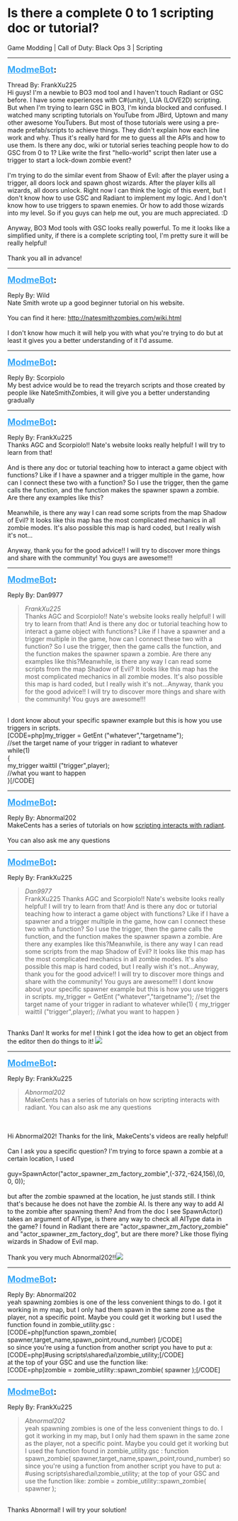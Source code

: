 # Is there a complete 0 to 1 scripting doc or tutorial?
Game Modding | Call of Duty: Black Ops 3 | Scripting

---
<strong style="font-size: 1.4em;"><span style="text-decoration: underline;text-decoration-color: #34a7f9;"><span style="color:#34a7f9;">ModmeBot</span></span>:</strong>

<p>Thread By: FrankXu225<br />Hi guys! I&#39;m a newbie to BO3 mod tool and I haven&#39;t touch Radiant or GSC before. I have some experiences with C#(unity), LUA (LOVE2D) scripting. But when I&#39;m trying to learn GSC in BO3, I&#39;m kinda blocked and confused. I watched many scripting tutorials on YouTube from JBird, Uptown and many other awesome YouTubers. But most of those tutorials were using a pre-made prefab/scripts to achieve things. They didn&#39;t explain how each line work and why. Thus it&#39;s really hard for me to guess all the APIs and how to use them. Is there any doc, wiki or tutorial series teaching people how to do GSC from 0 to 1? Like write the first &quot;hello-world&quot; script then later use a trigger to start a lock-down zombie event? <br /> <br />I&#39;m trying to do the similar event from Shaow of Evil: after the player using a trigger, all doors lock and spawn ghost wizards. After the player kills all wizards, all doors unlock. Right now I can think the logic of this event, but I don&#39;t know how to use GSC and Radiant to implement my logic. And I don&#39;t know how to use triggers to spawn enemies. Or how to add those wizards into my level. So if you guys can help me out, you are much appreciated. :D<br /> <br />Anyway, BO3 Mod tools with GSC looks really powerful. To me it looks like a simplified unity, if there is a complete scripting tool, I&#39;m pretty sure it will be really helpful!<br /> <br />Thank you all in advance!</p>

---
<strong style="font-size: 1.4em;"><span style="text-decoration: underline;text-decoration-color: #34a7f9;"><span style="color:#34a7f9;">ModmeBot</span></span>:</strong>

<p>Reply By: Wild<br />Nate Smith wrote up a good beginner tutorial on his website.<br /> <br />You can find it here: <a href="http://natesmithzombies.com/wiki.html">http://natesmithzombies.com/wiki.html</a><br /> <br />I don&#39;t know how much it will help you with what you&#39;re trying to do but at least it gives you a better understanding of it I&#39;d assume.</p>

---
<strong style="font-size: 1.4em;"><span style="text-decoration: underline;text-decoration-color: #34a7f9;"><span style="color:#34a7f9;">ModmeBot</span></span>:</strong>

<p>Reply By: Scorpiolo<br />My best advice would be to read the treyarch scripts and those created by people like NateSmithZombies, it will give you a better understanding gradually</p>

---
<strong style="font-size: 1.4em;"><span style="text-decoration: underline;text-decoration-color: #34a7f9;"><span style="color:#34a7f9;">ModmeBot</span></span>:</strong>

<p>Reply By: FrankXu225<br />Thanks AGC and Scorpiolo!! Nate&#39;s website looks really helpful! I will try to learn from that!<br /> <br />And is there any doc or tutorial teaching how to interact a game object with functions? Like if I have a spawner and a trigger multiple in the game, how can I connect these two with a function? So I use the trigger, then the game calls the function, and the function makes the spawner spawn a zombie. Are there any examples like this?<br /><br />Meanwhile, is there any way I can read some scripts from the map Shadow of Evil? It looks like this map has the most complicated mechanics in all zombie modes. It&#39;s also possible this map is hard coded, but I really wish it&#39;s not...<br /><br />Anyway, thank you for the good advice!! I will try to discover more things and share with the community! You guys are awesome!!!</p>

---
<strong style="font-size: 1.4em;"><span style="text-decoration: underline;text-decoration-color: #34a7f9;"><span style="color:#34a7f9;">ModmeBot</span></span>:</strong>

<p>Reply By: Dan9977<br /><blockquote><em>FrankXu225</em><br />Thanks AGC and Scorpiolo!! Nate&#39;s website looks really helpful! I will try to learn from that!   And is there any doc or tutorial teaching how to interact a game object with functions? Like if I have a spawner and a trigger multiple in the game, how can I connect these two with a function? So I use the trigger, then the game calls the function, and the function makes the spawner spawn a zombie. Are there any examples like this?Meanwhile, is there any way I can read some scripts from the map Shadow of Evil? It looks like this map has the most complicated mechanics in all zombie modes. It&#39;s also possible this map is hard coded, but I really wish it&#39;s not...Anyway, thank you for the good advice!! I will try to discover more things and share with the community! You guys are awesome!!!</blockquote><br /> I dont know about your specific spawner example but this is how you use triggers in scripts.<br />[CODE=php]my_trigger = GetEnt (&quot;whatever&quot;,&quot;targetname&quot;);<br />//set the target name of your trigger in radiant to whatever<br />while(1)<br />{<br />  my_trigger waittil (&quot;trigger&quot;,player);<br />  //what you want to happen<br />}[/CODE]</p>

---
<strong style="font-size: 1.4em;"><span style="text-decoration: underline;text-decoration-color: #34a7f9;"><span style="color:#34a7f9;">ModmeBot</span></span>:</strong>

<p>Reply By: Abnormal202<br />MakeCents has a series of tutorials on how <a href="http://ugx-mods.com/forum/index.php/topic,14471.0.html">scripting interacts with radiant</a>.<br /> <br />You can also ask me any questions</p>

---
<strong style="font-size: 1.4em;"><span style="text-decoration: underline;text-decoration-color: #34a7f9;"><span style="color:#34a7f9;">ModmeBot</span></span>:</strong>

<p>Reply By: FrankXu225<br /><blockquote><em>Dan9977</em><br />FrankXu225 Thanks AGC and Scorpiolo!! Nate&#39;s website looks really helpful! I will try to learn from that!   And is there any doc or tutorial teaching how to interact a game object with functions? Like if I have a spawner and a trigger multiple in the game, how can I connect these two with a function? So I use the trigger, then the game calls the function, and the function makes the spawner spawn a zombie. Are there any examples like this?Meanwhile, is there any way I can read some scripts from the map Shadow of Evil? It looks like this map has the most complicated mechanics in all zombie modes. It&#39;s also possible this map is hard coded, but I really wish it&#39;s not...Anyway, thank you for the good advice!! I will try to discover more things and share with the community! You guys are awesome!!!  I dont know about your specific spawner example but this is how you use triggers in scripts. my_trigger = GetEnt (&quot;whatever&quot;,&quot;targetname&quot;); //set the target name of your trigger in radiant to whatever while(1) { my_trigger waittil (&quot;trigger&quot;,player); //what you want to happen }</blockquote><br /> Thanks Dan! It works for me! I think I got the idea how to get an object from the editor then do things to it! <img style="max-width: 500px;" src="http://aviacreations.com/modme/emoticons/grin.png"></p>

---
<strong style="font-size: 1.4em;"><span style="text-decoration: underline;text-decoration-color: #34a7f9;"><span style="color:#34a7f9;">ModmeBot</span></span>:</strong>

<p>Reply By: FrankXu225<br /><blockquote><em>Abnormal202</em><br />MakeCents has a series of tutorials on how scripting interacts with radiant.   You can also ask me any questions</blockquote><br /> <br /> Hi Abnormal202! Thanks for the link, MakeCents&#39;s videos are really helpful!<br /> <br />Can I ask you a specific question? I&#39;m trying to force spawn a zombie at a certain location, I used<br /> <br />guy=SpawnActor(&quot;actor_spawner_zm_factory_zombie&quot;,(-372,-624,156),(0, 0, 0));<br /> <br />but after the zombie spawned at the location, he just stands still. I think that&#39;s because he does not have the zombie AI. Is there any way to add AI to the zombie after spawning them? And from the doc I see SpawnActor() takes an argument of AIType, is there any way to check all AIType data in the game? I found in Radiant there are &quot;actor_spawner_zm_factory_zombie&quot; and &quot;actor_spawner_zm_factory_dog&quot;, but are there more? Like those flying wizards in Shadow of Evil map.<br /> <br />Thank you very much Abnormal202!!<img style="max-width: 500px;" src="http://aviacreations.com/modme/emoticons/smile.png"></p>

---
<strong style="font-size: 1.4em;"><span style="text-decoration: underline;text-decoration-color: #34a7f9;"><span style="color:#34a7f9;">ModmeBot</span></span>:</strong>

<p>Reply By: Abnormal202<br />yeah spawning zombies is one of the less convenient things to do. I got it working in my map, but I only had them spawn in the same zone as the player, not a specific point. Maybe you could get it working but I used the function found in zombie_utility.gsc :<br />[CODE=php]function spawn_zombie( spawner,target_name,spawn_point,round_number) [/CODE]<br />so since you&#39;re using a function from another script you have to put a:<br />[CODE=php]#using scripts\shared\ai\zombie_utility;[/CODE]<br />at the top of your GSC and use the function like:<br />[CODE=php]zombie = zombie_utility::spawn_zombie( spawner );[/CODE]</p>

---
<strong style="font-size: 1.4em;"><span style="text-decoration: underline;text-decoration-color: #34a7f9;"><span style="color:#34a7f9;">ModmeBot</span></span>:</strong>

<p>Reply By: FrankXu225<br /><blockquote><em>Abnormal202</em><br />yeah spawning zombies is one of the less convenient things to do. I got it working in my map, but I only had them spawn in the same zone as the player, not a specific point. Maybe you could get it working but I used the function found in zombie_utility.gsc : function spawn_zombie( spawner,target_name,spawn_point,round_number) so since you&#39;re using a function from another script you have to put a: #using scripts\shared\ai\zombie_utility; at the top of your GSC and use the function like: zombie = zombie_utility::spawn_zombie( spawner );</blockquote><br /> Thanks Abnormal! I will try your solution!</p>
